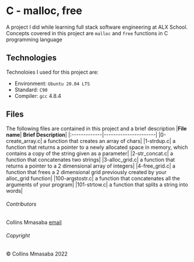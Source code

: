 # C - malloc, free
A project I did while learning full stack software engineering at ALX School. Concepts covered in this project are `malloc` and `free` functions in C programming language

## Technologies
Technoloies I used for this project are:
- Environment: `Ubuntu 20.04 LTS`
- Standard: `C90`
- Compiler: `gcc` 4.8.4

## Files
The following files are contained in this project and a brief description
|**File name**| **Brief Description**|
|:-------------|----------------------|
|0-create_array.c| a function that creates an array of chars|
|1-strdup.c| a function that returns a pointer to a newly allocated space in memory, which contains a copy of the string given as a parameter|
|2-str_concat.c| a function that concatenates two strings|
|3-alloc_grid.c| a function that returns a pointer to a 2 dimensional array of integers|
|4-free_grid.c| a function that frees a 2 dimensional grid previously created by your alloc_grid function|
|100-argstostr.c| a function that concatenates all the arguments of your program|
|101-strtow.c| a function that splits a string into words|

###### Contributors ######
Collins Mmasaba [email](collins.mmasaba@azubiafrica.org)

###### Copyright ######
© Collins Mmasaba 2022
